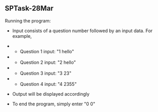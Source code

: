 ## SPTask-28Mar

Running the program:
- Input consists of a question number followed by an input data. For example,
- - Question 1 input: "1 hello"
- - Question 2 input: "2 hello"
- - Question 3 input: "3 23"
- - Question 4 input: "4 2355"

- Output will be displayed accordingly

- To end the program, simply enter "0 0"
